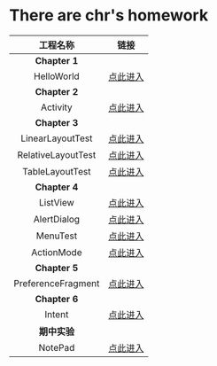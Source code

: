 # There are chr's homework

|      工程名称      |                             链接                             |
| :----------------: | :----------------------------------------------------------: |
|   **Chapter 1**    |                                                              |
|     HelloWorld     | [点此进入](https://github.com/317363184/class/tree/master/HelloWorld) |
|   **Chapter 2**    |                                                              |
|      Activity      | [点此进入](https://github.com/317363184/class/tree/master/Activity) |
|   **Chapter 3**    |                                                              |
|  LinearLayoutTest  | [点此进入](https://github.com/317363184/class/tree/master/LinearLayoutTest) |
| RelativeLayoutTest | [点此进入](https://github.com/317363184/class/tree/master/RelativeLayoutTest) |
|  TableLayoutTest   | [点此进入](https://github.com/317363184/class/tree/master/TableLayoutTest) |
|   **Chapter 4**    |                                                              |
|      ListView      | [点此进入](https://github.com/317363184/class/tree/master/ListView) |
|    AlertDialog     | [点此进入](https://github.com/317363184/class/tree/master/AlertDialog) |
|      MenuTest      | [点此进入](https://github.com/317363184/class/tree/master/MenuTest_xml) |
|     ActionMode     | [点此进入](https://github.com/317363184/class/tree/master/ContextActionModeTest) |
|   **Chapter 5**    |                                                              |
| PreferenceFragment | [点此进入](https://github.com/317363184/class/tree/master/PrefereceFragment) |
|   **Chapter 6**    |                                                              |
|       Intent       | [点此进入](https://github.com/317363184/class/tree/master/Intent) |
|    **期中实验**    |                                                              |
|      NotePad       | [点此进入](https://github.com/317363184/class/tree/master/NotePad) |





